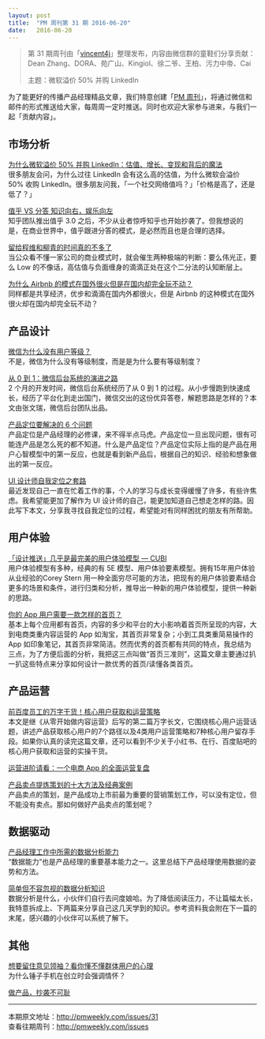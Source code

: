 ```yaml
---
layout: post
title:  "PM 周刊第 31 期 2016-06-20"
date:   2016-06-20
---
```


> 第 31 期周刊由「[vincent4j](http://pmweekly.com/contributors#dean)」整理发布，内容由微信群的童鞋们分享贡献：Dean Zhang、DORA、苑广山、Kingiol、徐二爷、王柏、污力中帝、Cai
> 
> 主题：微软溢价 50% 并购 LinkedIn

为了能更好的传播产品经理精品文章，我们特意创建「[PM 周刊](http://pmweekly.com/)」，将通过微信和邮件的形式推送给大家，每周周一定时推送。同时也欢迎大家参与进来，与我们一起「贡献内容」。

## 市场分析

[为什么微软溢价 50% 并购 LinkedIn：估值、增长、变现和背后的魔法](http://mp.weixin.qq.com/s?__biz=MzI2MTAxOTk5OQ==&mid=2650940866&idx=1&sn=a0bad83d19815a3396e01b2a606b254f&scene=23&srcid=0614Zjmx25Y8q4qpywB0JcwM#rd)   
很多朋友会问，为什么过往 LinkedIn 会有这么高的估值，为什么微软会溢价 50% 收购 LinkedIn。很多朋友问我，「一个社交网络值吗？」「价格是高了，还是低了？」

[值乎 VS 分答 知识向右，娱乐向左](http://mp.weixin.qq.com/s?__biz=MzAxMzc5NDAyMw==&mid=2650509932&idx=1&sn=db255dae0a20cfa62ade44527a5ccc67&scene=23&srcid=0616AWhvL8dQjjwsKaPpRiG1#rd)   
知乎团队推出值乎 3.0 之后，不少从业者惊呼知乎也开始抄袭了。但我想说的是，在商业世界中，值乎跟进分答的模式，是必然而且也是合理的选择。   

[留给程维和柳青的时间真的不多了](https://mp.weixin.qq.com/s?__biz=MzA5NzAzMjIxMw==&mid=2650924442&idx=2&sn=d26564bd05d33d87cee72b9f1fb5c47d&scene=1&srcid=0616aCjpqVUKWkOV5a0q1V7V&from=groupmessage&isappinstalled=0&key=18e81ac7415f67c4bb328b596f729a2bbb3dbf63d28a26182c11385af5cfce1f94b8e4426fe6ae8958990fe4e338c6fd&ascene=1&uin=NDgwNzA1&devicetype=iPhone+OS9.3.2&version=16031312&nettype=WIFI&fontScale=100&pass_ticket=ZANpVDDQMRr%2Fm4eUgKrzequngnWJxOE%2B1W585tHJj1o%3D)   
当公众看不懂一家公司的商业模式时，就会催生两种极端的判断：要么伟光正，要么 Low 的不像话，高估值与负面缠身的滴滴正处在这个二分法的认知断层上。   

[为什么 Airbnb 的模式在国外很火但是在国内却完全玩不动？](http://www.pmcaff.com/discuss/index/249200178492480)   
同样都是共享经济，优步和滴滴在国内外都很火，但是 Airbnb 的这种模式在国外很火却在国内却完全玩不动？  

## 产品设计

[微信为什么没有用户等级？](http://www.pmcaff.com/discuss/index/1000000000144905)   
不是，微信为什么没有等级制度，而是是为什么要有等级制度？  

[从 0 到 1：微信后台系统的演进之路](http://mp.weixin.qq.com/s?__biz=MjM5MDE0Mjc4MA==&mid=402340325&idx=1&sn=5b7bf6025b1a83a0e529e630fc95ae28&scene=23&srcid=0616nEkq0d8VVcAiYnMcK1Ro#rd)   
2 个月的开发时间，微信后台系统经历了从 0 到 1 的过程。从小步慢跑到快速成长，经历了平台化到走出国门，微信交出的这份优异答卷，解题思路是怎样的？本文由张文瑞，微信后台团队出品。   

[产品定位要解决的 6 个问题](http://mp.weixin.qq.com/s?__biz=MzAxMzc5NDAyMw==&mid=2650509814&idx=1&sn=861120b25c86b62840a4a1fd4d20c713&scene=23&srcid=0616AQIVjuPwQh6QRkg0S076#rd)   
产品定位是产品经理的必修课，来不得半点马虎。产品定位一旦出现问题，很有可能连产品是怎么死的都不知道。什么是产品定位？产品定位实际上指的是产品在用户心智模型中的第一反应，也就是看到新产品后，根据自己的知识、经验和想象做出的第一反应。   

[UI 设计师自我定位之套路](https://zhuanlan.zhihu.com/p/21371665)   
最近发现自己一直在忙着工作的事，个人的学习与成长变得缓慢了许多，有些许焦虑。我希望能更加了解作为 UI 设计师的自己，能更加知道自己想走怎样的路。因此写下本文，分享我寻找自我定位的过程，希望能对有同样困扰的朋友有所帮助。   

## 用户体验

[「设计推送」几乎是最完美的用户体验模型 — CUBI](http://mp.weixin.qq.com/s?__biz=MjM5NjA1NzEwMA==&mid=2651003836&idx=1&sn=a5ca3c442c27c997907490dd0c1f8d11&scene=23&srcid=0618UGvJI9OqUf5lAaYQioLq#rd)   
用户体验模型有多种，经典的有 5E 模型、用户体验要素模型。拥有15年用户体验从业经验的Corey Stern 用一种全面穷尽可能的方法，把现有的用户体验要素结合更多的场景和条件，进行归类和分析，推导出一种新的用户体验模型，提供一种新的思路。  

[你的 App 用户需要一款怎样的首页？](http://mp.weixin.qq.com/s?__biz=MzAxMzc5NDAyMw==&mid=2650509772&idx=1&sn=e292dcd48e8846626fcc93aa7634e132&scene=23&srcid=06194Fr6IUBEuGPrIeUYXrU3#rd)   
基本上每个应用都有首页，内容的多少和平台的大小影响着首页所呈现的内容，大到电商类重内容运营的 App 如淘宝，其首页非常复杂；小到工具类重简易操作的 App 如印象笔记，其首页非常简洁。然而优秀的首页都有共同的特点，我总结为三点，为了方便后面的分析，我把这三点叫做“首页三准则”，这篇文章主要通过扒一扒这些特点来分享如何设计一款优秀的首页/读懂各类首页。  


## 产品运营

[前百度员工的万字干货！核心用户获取和运营策略](http://mp.weixin.qq.com/s?__biz=MjM5NjAyMzcyMA==&mid=2659990330&idx=1&sn=8f0c980c13dfac043e3e743fcd0723e2&scene=23&srcid=0615zLI7a0BajluPnyY9rIAu#rd)   
本文是继《从零开始做内容运营》后写的第二篇万字长文，它围绕核心用户运营话题，讲述产品获取核心用户的7个路径以及4类用户运营策略和7种核心用户留存手段。如果你认真的读完这篇文章，还可以看到不少关于小红书、在行、百度贴吧的核心用户获取和运营的实操干货。   

[运营进阶请看：一个电商 App 的全面运营复盘](http://mp.weixin.qq.com/s?__biz=MzAxMzc5NDAyMw==&mid=2650509931&idx=1&sn=1e240c0f27b36402d5d0a99f83ba4ad7&scene=23&srcid=0615mjOmJfYj1DocCBf9nVD3#rd)  

[产品卖点提炼策划的十大方法及经典案例](http://mp.weixin.qq.com/s?__biz=MjM5NTE0Nzc2MA==&mid=2653947115&idx=3&sn=04c00c0c5a2f5bd2115cfc9fbfef85c1&scene=23&srcid=0616Dm0CpSqapdKE3fK5Zo0G#rd)    
产品卖点的策划，是产品成功上市前最为重要的营销策划工作，可以没有定位，但不能没有卖点。那如何做好产品卖点的策划呢？  

## 数据驱动

[产品经理工作中所需的数据分析能力](http://mp.weixin.qq.com/s?__biz=MjM5MjAxMDM4MA==&mid=2651885762&idx=1&sn=f4bf1979d63ce54e31e10bcb36f1032b&scene=23&srcid=0614ARvf3CMK5FifkuZuP13P#rd)   
“数据能力”也是产品经理的重要基本能力之一。这里总结下产品经理使用数据的姿势和方法。  

[简单但不容忽视的数据分析知识](http://mp.weixin.qq.com/s?__biz=MjM5NTQ5MjIyMA==&mid=2654537137&idx=1&sn=f318c4e2975af27fe10a488a2263651d&scene=23&srcid=0618X4UiczrTDXBjEQrnCHzC#rd)  
数据分析是什么，小伙伴们自行去问度娘哈。为了降低阅读压力，不让篇幅太长，我特意拆成上、下两篇来分享自己这几天学到的知识。参考资料我会附在下一篇的末尾，感兴趣的小伙伴可以系统了解下。   

## 其他

[想要留住意见领袖？看你懂不懂群体用户的心理](http://www.pmcaff.com/article/index/265333085954176)   
为什么锤子手机在创立时会强调情怀？   

[做产品，抄袭不可耻](http://mp.weixin.qq.com/s?__biz=MzAxMzc5NDAyMw==&mid=2650509938&idx=1&sn=3c5e053ad04c8b7b8e8e5ea9f924e37a&scene=23&srcid=0617pxOMlBbEBYvoTq6PF7QG#rd)  

---
本期原文地址：<http://pmweekly.com/issues/31>     
查看往期周刊：<http://pmweekly.com/issues>     